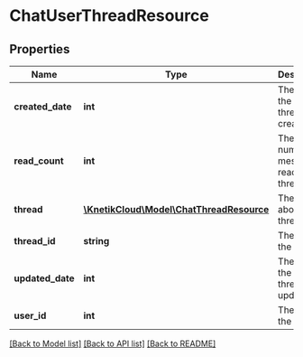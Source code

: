 # ChatUserThreadResource

## Properties
Name | Type | Description | Notes
------------ | ------------- | ------------- | -------------
**created_date** | **int** | The date the user thread was created | [optional] 
**read_count** | **int** | The number of messages read in the thread | [optional] 
**thread** | [**\KnetikCloud\Model\ChatThreadResource**](ChatThreadResource.md) | The details about the thread | [optional] 
**thread_id** | **string** | The id of the thread | [optional] 
**updated_date** | **int** | The date the user thread was updated | [optional] 
**user_id** | **int** | The id of the user | [optional] 

[[Back to Model list]](../README.md#documentation-for-models) [[Back to API list]](../README.md#documentation-for-api-endpoints) [[Back to README]](../README.md)


